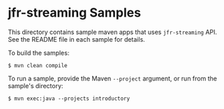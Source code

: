 # jfr-streaming Samples

This directory contains sample maven apps that uses `jfr-streaming` API. 
See the README file in each sample for details.


To build the samples:
```shell
$ mvn clean compile
```
To run a sample, provide the Maven `--project` argument, or run from the sample's directory:
```shell
$ mvn exec:java --projects introductory
```
